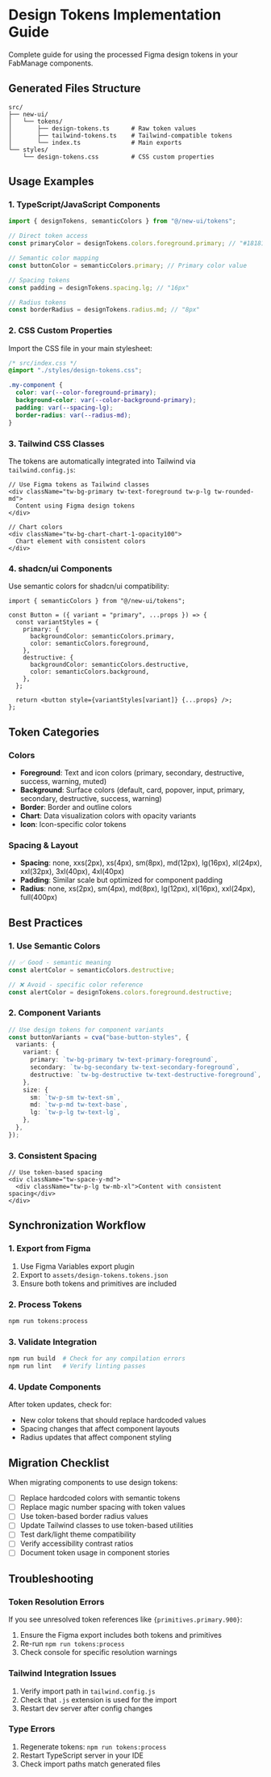 # Design Tokens Implementation Guide

Complete guide for using the processed Figma design tokens in your FabManage components.

## Generated Files Structure

```
src/
├── new-ui/
│   └── tokens/
│       ├── design-tokens.ts      # Raw token values
│       ├── tailwind-tokens.ts    # Tailwind-compatible tokens
│       └── index.ts              # Main exports
└── styles/
    └── design-tokens.css         # CSS custom properties
```

## Usage Examples

### 1. TypeScript/JavaScript Components

```typescript
import { designTokens, semanticColors } from "@/new-ui/tokens";

// Direct token access
const primaryColor = designTokens.colors.foreground.primary; // "#18181bff"

// Semantic color mapping
const buttonColor = semanticColors.primary; // Primary color value

// Spacing tokens
const padding = designTokens.spacing.lg; // "16px"

// Radius tokens
const borderRadius = designTokens.radius.md; // "8px"
```

### 2. CSS Custom Properties

Import the CSS file in your main stylesheet:

```css
/* src/index.css */
@import "./styles/design-tokens.css";

.my-component {
  color: var(--color-foreground-primary);
  background-color: var(--color-background-primary);
  padding: var(--spacing-lg);
  border-radius: var(--radius-md);
}
```

### 3. Tailwind CSS Classes

The tokens are automatically integrated into Tailwind via `tailwind.config.js`:

```tsx
// Use Figma tokens as Tailwind classes
<div className="tw-bg-primary tw-text-foreground tw-p-lg tw-rounded-md">
  Content using Figma design tokens
</div>

// Chart colors
<div className="tw-bg-chart-chart-1-opacity100">
  Chart element with consistent colors
</div>
```

### 4. shadcn/ui Components

Use semantic colors for shadcn/ui compatibility:

```tsx
import { semanticColors } from "@/new-ui/tokens";

const Button = ({ variant = "primary", ...props }) => {
  const variantStyles = {
    primary: {
      backgroundColor: semanticColors.primary,
      color: semanticColors.foreground,
    },
    destructive: {
      backgroundColor: semanticColors.destructive,
      color: semanticColors.background,
    },
  };

  return <button style={variantStyles[variant]} {...props} />;
};
```

## Token Categories

### Colors

- **Foreground**: Text and icon colors (primary, secondary, destructive, success, warning, muted)
- **Background**: Surface colors (default, card, popover, input, primary, secondary, destructive, success, warning)
- **Border**: Border and outline colors
- **Chart**: Data visualization colors with opacity variants
- **Icon**: Icon-specific color tokens

### Spacing & Layout

- **Spacing**: none, xxs(2px), xs(4px), sm(8px), md(12px), lg(16px), xl(24px), xxl(32px), 3xl(40px), 4xl(40px)
- **Padding**: Similar scale but optimized for component padding
- **Radius**: none, xs(2px), sm(4px), md(8px), lg(12px), xl(16px), xxl(24px), full(400px)

## Best Practices

### 1. Use Semantic Colors

```typescript
// ✅ Good - semantic meaning
const alertColor = semanticColors.destructive;

// ❌ Avoid - specific color reference
const alertColor = designTokens.colors.foreground.destructive;
```

### 2. Component Variants

```typescript
// Use design tokens for component variants
const buttonVariants = cva("base-button-styles", {
  variants: {
    variant: {
      primary: `tw-bg-primary tw-text-primary-foreground`,
      secondary: `tw-bg-secondary tw-text-secondary-foreground`,
      destructive: `tw-bg-destructive tw-text-destructive-foreground`,
    },
    size: {
      sm: `tw-p-sm tw-text-sm`,
      md: `tw-p-md tw-text-base`,
      lg: `tw-p-lg tw-text-lg`,
    },
  },
});
```

### 3. Consistent Spacing

```tsx
// Use token-based spacing
<div className="tw-space-y-md">
  <div className="tw-p-lg tw-mb-xl">Content with consistent spacing</div>
</div>
```

## Synchronization Workflow

### 1. Export from Figma

1. Use Figma Variables export plugin
2. Export to `assets/design-tokens.tokens.json`
3. Ensure both tokens and primitives are included

### 2. Process Tokens

```bash
npm run tokens:process
```

### 3. Validate Integration

```bash
npm run build  # Check for any compilation errors
npm run lint   # Verify linting passes
```

### 4. Update Components

After token updates, check for:

- New color tokens that should replace hardcoded values
- Spacing changes that affect component layouts
- Radius updates that affect component styling

## Migration Checklist

When migrating components to use design tokens:

- [ ] Replace hardcoded colors with semantic tokens
- [ ] Replace magic number spacing with token values
- [ ] Use token-based border radius values
- [ ] Update Tailwind classes to use token-based utilities
- [ ] Test dark/light theme compatibility
- [ ] Verify accessibility contrast ratios
- [ ] Document token usage in component stories

## Troubleshooting

### Token Resolution Errors

If you see unresolved token references like `{primitives.primary.900}`:

1. Ensure the Figma export includes both tokens and primitives
2. Re-run `npm run tokens:process`
3. Check console for specific resolution warnings

### Tailwind Integration Issues

1. Verify import path in `tailwind.config.js`
2. Check that `.js` extension is used for the import
3. Restart dev server after config changes

### Type Errors

1. Regenerate tokens: `npm run tokens:process`
2. Restart TypeScript server in your IDE
3. Check import paths match generated files
